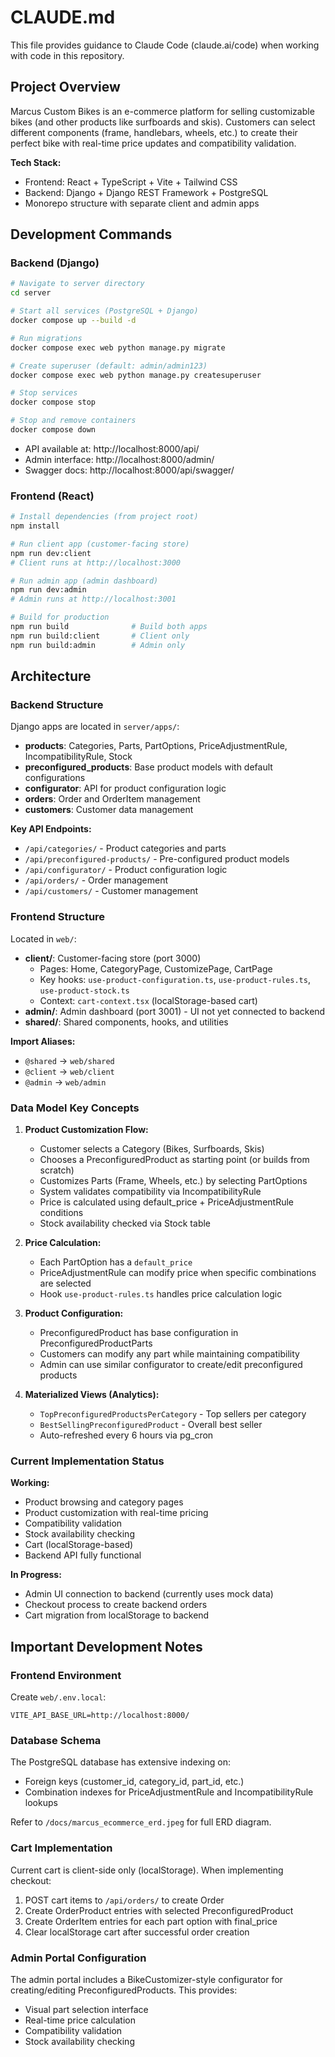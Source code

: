 # CLAUDE.md

This file provides guidance to Claude Code (claude.ai/code) when working with code in this repository.

## Project Overview

Marcus Custom Bikes is an e-commerce platform for selling customizable bikes (and other products like surfboards and skis). Customers can select different components (frame, handlebars, wheels, etc.) to create their perfect bike with real-time price updates and compatibility validation.

**Tech Stack:**
- Frontend: React + TypeScript + Vite + Tailwind CSS
- Backend: Django + Django REST Framework + PostgreSQL
- Monorepo structure with separate client and admin apps

## Development Commands

### Backend (Django)

```bash
# Navigate to server directory
cd server

# Start all services (PostgreSQL + Django)
docker compose up --build -d

# Run migrations
docker compose exec web python manage.py migrate

# Create superuser (default: admin/admin123)
docker compose exec web python manage.py createsuperuser

# Stop services
docker compose stop

# Stop and remove containers
docker compose down
```

- API available at: http://localhost:8000/api/
- Admin interface: http://localhost:8000/admin/
- Swagger docs: http://localhost:8000/api/swagger/

### Frontend (React)

```bash
# Install dependencies (from project root)
npm install

# Run client app (customer-facing store)
npm run dev:client
# Client runs at http://localhost:3000

# Run admin app (admin dashboard)
npm run dev:admin
# Admin runs at http://localhost:3001

# Build for production
npm run build              # Build both apps
npm run build:client       # Client only
npm run build:admin        # Admin only
```

## Architecture

### Backend Structure

Django apps are located in `server/apps/`:
- **products**: Categories, Parts, PartOptions, PriceAdjustmentRule, IncompatibilityRule, Stock
- **preconfigured_products**: Base product models with default configurations
- **configurator**: API for product configuration logic
- **orders**: Order and OrderItem management
- **customers**: Customer data management

**Key API Endpoints:**
- `/api/categories/` - Product categories and parts
- `/api/preconfigured-products/` - Pre-configured product models
- `/api/configurator/` - Product configuration logic
- `/api/orders/` - Order management
- `/api/customers/` - Customer management

### Frontend Structure

Located in `web/`:
- **client/**: Customer-facing store (port 3000)
  - Pages: Home, CategoryPage, CustomizePage, CartPage
  - Key hooks: `use-product-configuration.ts`, `use-product-rules.ts`, `use-product-stock.ts`
  - Context: `cart-context.tsx` (localStorage-based cart)
- **admin/**: Admin dashboard (port 3001) - UI not yet connected to backend
- **shared/**: Shared components, hooks, and utilities

**Import Aliases:**
- `@shared` → `web/shared`
- `@client` → `web/client`
- `@admin` → `web/admin`

### Data Model Key Concepts

1. **Product Customization Flow:**
   - Customer selects a Category (Bikes, Surfboards, Skis)
   - Chooses a PreconfiguredProduct as starting point (or builds from scratch)
   - Customizes Parts (Frame, Wheels, etc.) by selecting PartOptions
   - System validates compatibility via IncompatibilityRule
   - Price is calculated using default_price + PriceAdjustmentRule conditions
   - Stock availability checked via Stock table

2. **Price Calculation:**
   - Each PartOption has a `default_price`
   - PriceAdjustmentRule can modify price when specific combinations are selected
   - Hook `use-product-rules.ts` handles price calculation logic

3. **Product Configuration:**
   - PreconfiguredProduct has base configuration in PreconfiguredProductParts
   - Customers can modify any part while maintaining compatibility
   - Admin can use similar configurator to create/edit preconfigured products

4. **Materialized Views (Analytics):**
   - `TopPreconfiguredProductsPerCategory` - Top sellers per category
   - `BestSellingPreconfiguredProduct` - Overall best seller
   - Auto-refreshed every 6 hours via pg_cron

### Current Implementation Status

**Working:**
- Product browsing and category pages
- Product customization with real-time pricing
- Compatibility validation
- Stock availability checking
- Cart (localStorage-based)
- Backend API fully functional

**In Progress:**
- Admin UI connection to backend (currently uses mock data)
- Checkout process to create backend orders
- Cart migration from localStorage to backend

## Important Development Notes

### Frontend Environment

Create `web/.env.local`:
```
VITE_API_BASE_URL=http://localhost:8000/
```

### Database Schema

The PostgreSQL database has extensive indexing on:
- Foreign keys (customer_id, category_id, part_id, etc.)
- Combination indexes for PriceAdjustmentRule and IncompatibilityRule lookups

Refer to `/docs/marcus_ecommerce_erd.jpeg` for full ERD diagram.

### Cart Implementation

Current cart is client-side only (localStorage). When implementing checkout:
1. POST cart items to `/api/orders/` to create Order
2. Create OrderProduct entries with selected PreconfiguredProduct
3. Create OrderItem entries for each part option with final_price
4. Clear localStorage cart after successful order creation

### Admin Portal Configuration

The admin portal includes a BikeCustomizer-style configurator for creating/editing PreconfiguredProducts. This provides:
- Visual part selection interface
- Real-time price calculation
- Compatibility validation
- Stock availability checking
